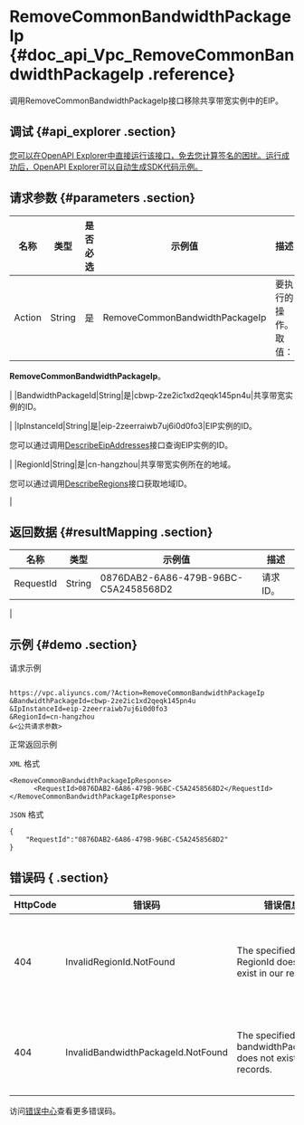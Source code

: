 # RemoveCommonBandwidthPackageIp {#doc_api_Vpc_RemoveCommonBandwidthPackageIp .reference}

调用RemoveCommonBandwidthPackageIp接口移除共享带宽实例中的EIP。

## 调试 {#api_explorer .section}

[您可以在OpenAPI Explorer中直接运行该接口，免去您计算签名的困扰。运行成功后，OpenAPI Explorer可以自动生成SDK代码示例。](https://api.aliyun.com/#product=Vpc&api=RemoveCommonBandwidthPackageIp&type=RPC&version=2016-04-28)

## 请求参数 {#parameters .section}

|名称|类型|是否必选|示例值|描述|
|--|--|----|---|--|
|Action|String|是|RemoveCommonBandwidthPackageIp|要执行的操作。 取值：

 **RemoveCommonBandwidthPackageIp**。

 |
|BandwidthPackageId|String|是|cbwp-2ze2ic1xd2qeqk145pn4u|共享带宽实例的ID。

 |
|IpInstanceId|String|是|eip-2zeerraiwb7uj6i0d0fo3|EIP实例的ID。

 您可以通过调用[DescribeEipAddresses](~~36018~~)接口查询EIP实例的ID。

 |
|RegionId|String|是|cn-hangzhou|共享带宽实例所在的地域。

 您可以通过调用[DescribeRegions](~~36063~~)接口获取地域ID。

 |

## 返回数据 {#resultMapping .section}

|名称|类型|示例值|描述|
|--|--|---|--|
|RequestId|String|0876DAB2-6A86-479B-96BC-C5A2458568D2|请求ID。

 |

## 示例 {#demo .section}

请求示例

``` {#request_demo}

https://vpc.aliyuncs.com/?Action=RemoveCommonBandwidthPackageIp
&BandwidthPackageId=cbwp-2ze2ic1xd2qeqk145pn4u
&IpInstanceId=eip-2zeerraiwb7uj6i0d0fo3
&RegionId=cn-hangzhou
&<公共请求参数>

```

正常返回示例

`XML` 格式

``` {#xml_return_success_demo}
<RemoveCommonBandwidthPackageIpResponse>
      <RequestId>0876DAB2-6A86-479B-96BC-C5A2458568D2</RequestId>
</RemoveCommonBandwidthPackageIpResponse>
```

`JSON` 格式

``` {#json_return_success_demo}
{
	"RequestId":"0876DAB2-6A86-479B-96BC-C5A2458568D2"
}
```

## 错误码 { .section}

|HttpCode|错误码|错误信息|描述|
|--------|---|----|--|
|404|InvalidRegionId.NotFound|The specified RegionId does not exist in our records.|指定的 RegionId 不存在，请您检查此产品在该地域是否可用。|
|404|InvalidBandwidthPackageId.NotFound|The specified bandwidthPackageId does not exist in our records.|该共享带宽包不存在，请您检查输入参数是否正确。|

访问[错误中心](https://error-center.aliyun.com/status/product/Vpc)查看更多错误码。

